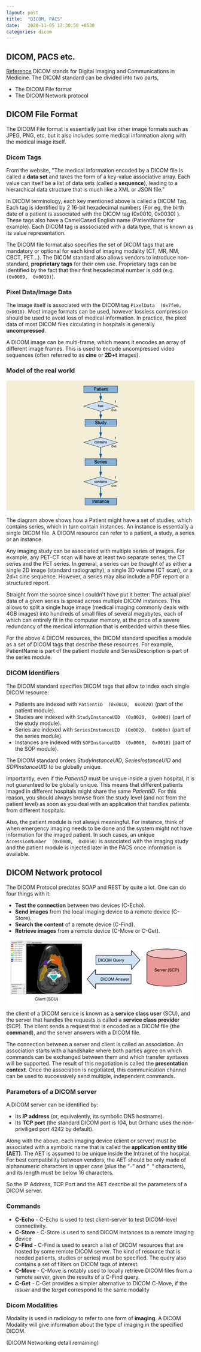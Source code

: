 ```yaml
---
layout: post
title:  "DICOM, PACS"
date:   2020-11-05 17:30:50 +0530
categories: dicom
---
```

## DICOM, PACS etc.
[Reference](https://book.orthanc-server.com/dicom-guide.html#understanding-dicom-with-orthanc)
DICOM stands for Digital Imaging and Communications in Medicine. 
The DICOM standard can be divided into two parts,
 - The DICOM File format
 - The DICOM Network protocol

## DICOM File Format

The DICOM File format is essentially just like other image formats such as JPEG, PNG, etc, but it also includes some medical information along with the medical image itself.

### Dicom Tags
From the website, "The medical information encoded by a DICOM file is called a  **data set**  and takes the form of a key-value associative array. Each value can itself be a list of data sets (called a  **sequence**), leading to a hierarchical data structure that is much like a XML or JSON file."

In DICOM terminology, each key mentioned above is called a DICOM Tag. Each tag is identified by 2 16-bit hexadecimal numbers (For eg, the birth date of a patient is associated with the DICOM tag (0x0010,  0x0030) ). These tags also have a CamelCased English name (PatientName for example). Each DICOM tag is asssociated with a data type, that is known as its value representation.

The DICOM file format also specifies the set of DICOM tags that are mandatory or optional for each kind of imaging modality (CT, MR, NM, CBCT, PET...). The DICOM standard also allows vendors to introduce non-standard, **proprietary tags** for their own use. Proprietary tags can be identified by the fact that their first hexadecimal number is odd (e.g. `(0x0009,  0x0010)`).

### Pixel Data/Image Data
The image itself is associated with the DICOM tag `PixelData  (0x7fe0,  0x0010)`.  Most image formats can be used, however lossless compression should be used to avoid loss of medical information. In practice, the pixel data of most DICOM files circulating in hospitals is generally **uncompressed**.

A DICOM image can be multi-frame, which means it encodes an array of different image frames.  This is used to encode uncompressed video sequences (often referred to as **cine** or **2D+t** images).

### Model of the real world
![](/images/dicom/model.png)

The diagram above shows how a Patient might have a set of studies, which contains series,  which in turn contain instances. An instance is essentially a single DICOM file. A DICOM resource can refer to a patient, a study, a series or an instance.

Any imaging study can be associated with multiple series of images. For example, any PET-CT scan will have at least two separate series, the CT series and the PET series. In general, a series can be thought of as either a single 2D image (standard radiography), a single 3D volume (CT scan), or a 2d+t cine sequence. However, a series may also include a PDF report or a structured report.

Straight from the source since I couldn't have put it better:
The actual pixel data of a given series is spread across multiple DICOM instances. This allows to split a single huge image (medical imaging commonly deals with 4GB images) into hundreds of small files of several megabytes, each of which can entirely fit in the computer memory, at the price of a severe redundancy of the medical information that is embedded within these files.

For the above 4 DICOM resources, the DICOM standard specifies a module as a set of DICOM tags that describe these resources. For example, PatientName is part of the patient module and SeriesDescription is part of the series module.

### DICOM Identifiers
The DICOM standard specifies DICOM tags that allow to index each single DICOM resource:

-   Patients are indexed with  `PatientID  (0x0010,  0x0020)`  (part of the patient module).
-   Studies are indexed with  `StudyInstanceUID  (0x0020,  0x000d)`  (part of the study module).
-   Series are indexed with  `SeriesInstanceUID  (0x0020,  0x000e)`  (part of the series module).
-   Instances are indexed with  `SOPInstanceUID  (0x0008,  0x0018)`  (part of the SOP module).

The DICOM standard orders _StudyInstanceUID_, _SeriesInstanceUID_ and _SOPInstanceUID_ to be globally unique. 

Importantly, even if the  _PatientID_  must be unique inside a given hospital, it is not guaranteed to be globally unique. This means that different patients imaged in different hospitals might share the same  _PatientID_. For this reason, you should always browse from the study level (and not from the patient level) as soon as you deal with an application that handles patients from different hospitals.

Also, the patient module is not always meaningful. For instance, think of when emergency imaging needs to be done and the system might not have information for the imaged patient. In such cases,  an unique  `AccessionNumber  (0x0008,  0x0050)`  is associated with the imaging study and the patient module is injected later in the PACS once information is available.

## DICOM Network protocol

The DICOM Protocol predates SOAP and REST by quite a lot. One can do four things with it:

- **Test the connection**  between two devices (C-Echo).
- **Send images**  from the local imaging device to a remote device (C-Store).
- **Search the content**  of a remote device (C-Find).
- **Retrieve images**  from a remote device (C-Move or  C-Get).

![](/images/dicom/scu-scp.png)

the client of a DICOM service is known as a **service class user** (SCU), and the server that handles the requests is called a **service class provider** (SCP). The client sends a request that is encoded as a DICOM file (the **command**), and the server answers with a DICOM file.

The connection between a server and client is called an association. An association starts with a handshake where both parties agree on which commands can be exchanged between them and which transfer syntaxes will be supported. The result of this negotiation is called the **presentation context**. Once the association is negotiated, this communication channel can be used to successively send multiple, independent commands.

### Parameters of a DICOM server
A DICOM server can be identified by:

- Its  **IP address**  (or, equivalently, its symbolic DNS hostname).
- Its  **TCP port**  (the standard DICOM port is 104, but Orthanc uses the non-priviliged port 4242 by default). 

Along with the above, each imaging device (client or server) must be associated with a symbolic name that is called the **application entity title (AET)**. The AET is assumed to be unique inside the Intranet of the hospital. For best compatibility between vendors, the AET should be only made of alphanumeric characters in upper case (plus the “`-`” and “`_`” characters), and its length must be below 16 characters.

So the IP Address, TCP Port and the AET describe all the parameters of a DICOM server.

### Commands
- **C-Echo** - C-Echo is used to test client-server to test DICOM-level connectivity.
- **C-Store** - C-Store is used to send DICOM instances to a remote imaging device
- **C-Find** - C-Find is used to search a list of DICOM resources that are hosted by some remote DICOM server. The kind of resource that is needed patients, studies or series) must be specified. The query also contains a set of filters on DICOM tags of interest.
- **C-Move** - C-Move is notably used to locally retrieve DICOM files from a remote server, given the results of a C-Find query.
- **C-Get** - C-Get provides a simpler alternative to DICOM C-Move, if the _issuer_ and the _target_ correspond to the same modality

### Dicom Modalities
Modality is used in radiology to refer to one form of **imaging**. A DICOM Modality will give information about the type of imaging in the specified DICOM. 

(DICOM Networking detail remaining)